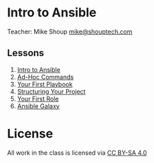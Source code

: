 # Intro to Ansible

Teacher: Mike Shoup <mike@shouptech.com>

## Lessons

1. [Intro to Ansible](01_intro_to_ansible.md)
2. [Ad-Hoc Commands](02_ad-hoc_commands.md)
3. [Your First Playbook](03_your_first_playbook.md)
4. [Structuring Your Project](04_structuring_your_project.md)
5. [Your First Role](05_your_first_role.md)
6. [Ansible Galaxy](06_ansible_galaxy.md)

# License

All work in the class is licensed via
[CC BY-SA 4.0](https://creativecommons.org/licenses/by-sa/4.0/)
